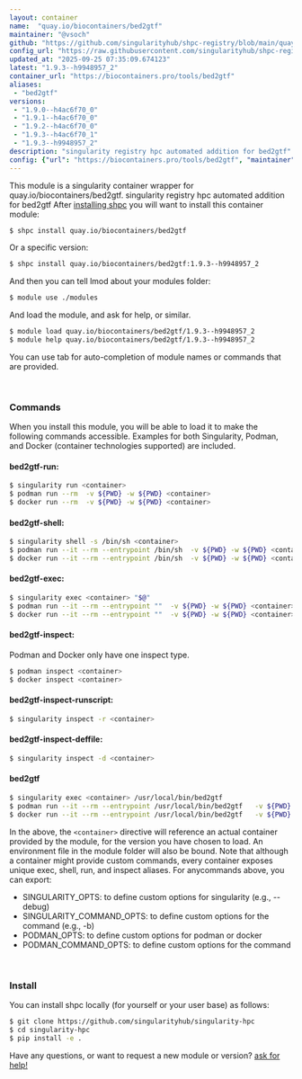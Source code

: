 ```yaml
---
layout: container
name:  "quay.io/biocontainers/bed2gtf"
maintainer: "@vsoch"
github: "https://github.com/singularityhub/shpc-registry/blob/main/quay.io/biocontainers/bed2gtf/container.yaml"
config_url: "https://raw.githubusercontent.com/singularityhub/shpc-registry/main/quay.io/biocontainers/bed2gtf/container.yaml"
updated_at: "2025-09-25 07:35:09.674123"
latest: "1.9.3--h9948957_2"
container_url: "https://biocontainers.pro/tools/bed2gtf"
aliases:
 - "bed2gtf"
versions:
 - "1.9.0--h4ac6f70_0"
 - "1.9.1--h4ac6f70_0"
 - "1.9.2--h4ac6f70_0"
 - "1.9.3--h4ac6f70_1"
 - "1.9.3--h9948957_2"
description: "singularity registry hpc automated addition for bed2gtf"
config: {"url": "https://biocontainers.pro/tools/bed2gtf", "maintainer": "@vsoch", "description": "singularity registry hpc automated addition for bed2gtf", "latest": {"1.9.3--h9948957_2": "sha256:dc1615cb73fca82db7f65e9d1441e0875a412996ad97cb56ec264ced805dee17"}, "tags": {"1.9.0--h4ac6f70_0": "sha256:32ffd1516d1fc28bb763366e2f428c0708cfa6b26c117aa9d22170babfd92fbd", "1.9.1--h4ac6f70_0": "sha256:c2f4594e68bc2c493a7ceca7701e676a890db6f275e692a6d65f07be3503ba67", "1.9.2--h4ac6f70_0": "sha256:73fdd4dc638f666542f78ec0dcf04bcc3a80b04ec0ffad2e3afe258d3139793e", "1.9.3--h4ac6f70_1": "sha256:b6dedb2465f42f7da7097abf073c739925a241f74d23467d99f582629191826b", "1.9.3--h9948957_2": "sha256:dc1615cb73fca82db7f65e9d1441e0875a412996ad97cb56ec264ced805dee17"}, "docker": "quay.io/biocontainers/bed2gtf", "aliases": {"bed2gtf": "/usr/local/bin/bed2gtf"}}
---
```


This module is a singularity container wrapper for quay.io/biocontainers/bed2gtf.
singularity registry hpc automated addition for bed2gtf
After [installing shpc](#install) you will want to install this container module:


```bash
$ shpc install quay.io/biocontainers/bed2gtf
```

Or a specific version:

```bash
$ shpc install quay.io/biocontainers/bed2gtf:1.9.3--h9948957_2
```

And then you can tell lmod about your modules folder:

```bash
$ module use ./modules
```

And load the module, and ask for help, or similar.

```bash
$ module load quay.io/biocontainers/bed2gtf/1.9.3--h9948957_2
$ module help quay.io/biocontainers/bed2gtf/1.9.3--h9948957_2
```

You can use tab for auto-completion of module names or commands that are provided.

<br>

### Commands

When you install this module, you will be able to load it to make the following commands accessible.
Examples for both Singularity, Podman, and Docker (container technologies supported) are included.

#### bed2gtf-run:

```bash
$ singularity run <container>
$ podman run --rm  -v ${PWD} -w ${PWD} <container>
$ docker run --rm  -v ${PWD} -w ${PWD} <container>
```

#### bed2gtf-shell:

```bash
$ singularity shell -s /bin/sh <container>
$ podman run --it --rm --entrypoint /bin/sh  -v ${PWD} -w ${PWD} <container>
$ docker run --it --rm --entrypoint /bin/sh  -v ${PWD} -w ${PWD} <container>
```

#### bed2gtf-exec:

```bash
$ singularity exec <container> "$@"
$ podman run --it --rm --entrypoint ""  -v ${PWD} -w ${PWD} <container> "$@"
$ docker run --it --rm --entrypoint ""  -v ${PWD} -w ${PWD} <container> "$@"
```

#### bed2gtf-inspect:

Podman and Docker only have one inspect type.

```bash
$ podman inspect <container>
$ docker inspect <container>
```

#### bed2gtf-inspect-runscript:

```bash
$ singularity inspect -r <container>
```

#### bed2gtf-inspect-deffile:

```bash
$ singularity inspect -d <container>
```


#### bed2gtf

```bash
$ singularity exec <container> /usr/local/bin/bed2gtf
$ podman run --it --rm --entrypoint /usr/local/bin/bed2gtf   -v ${PWD} -w ${PWD} <container> -c " $@"
$ docker run --it --rm --entrypoint /usr/local/bin/bed2gtf   -v ${PWD} -w ${PWD} <container> -c " $@"
```



In the above, the `<container>` directive will reference an actual container provided
by the module, for the version you have chosen to load. An environment file in the
module folder will also be bound. Note that although a container
might provide custom commands, every container exposes unique exec, shell, run, and
inspect aliases. For anycommands above, you can export:

 - SINGULARITY_OPTS: to define custom options for singularity (e.g., --debug)
 - SINGULARITY_COMMAND_OPTS: to define custom options for the command (e.g., -b)
 - PODMAN_OPTS: to define custom options for podman or docker
 - PODMAN_COMMAND_OPTS: to define custom options for the command

<br>

### Install

You can install shpc locally (for yourself or your user base) as follows:

```bash
$ git clone https://github.com/singularityhub/singularity-hpc
$ cd singularity-hpc
$ pip install -e .
```

Have any questions, or want to request a new module or version? [ask for help!](https://github.com/singularityhub/singularity-hpc/issues)